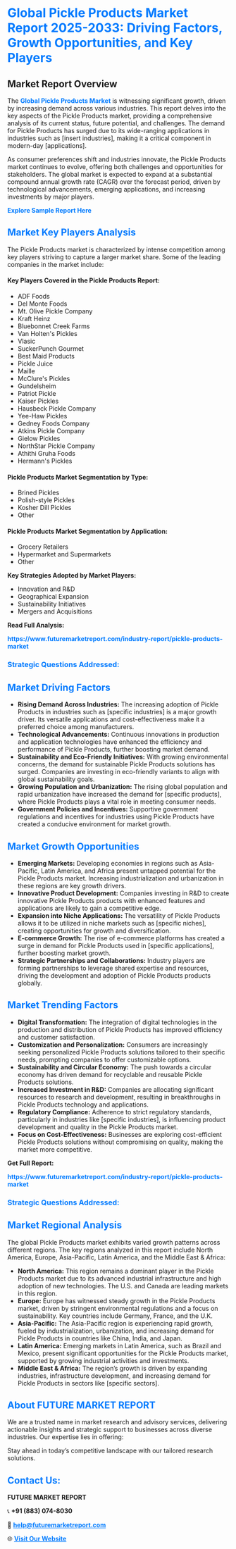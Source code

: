 <h1 style="color: #007BFF;">Global Pickle Products Market Report 2025-2033: Driving Factors, Growth Opportunities, and Key Players</h1>

<section id="overview">
<h2>Market Report Overview</h2>
<p>The <a href="https://www.futuremarketreport.com/industry-report/pickle-products-market" style="color: #007BFF; text-decoration: none;"><strong>Global Pickle Products Market</strong></a> is witnessing significant growth, driven by increasing demand across various industries. This report delves into the key aspects of the Pickle Products market, providing a comprehensive analysis of its current status, future potential, and challenges. The demand for Pickle Products has surged due to its wide-ranging applications in industries such as [insert industries], making it a critical component in modern-day [applications].</p>
<p>As consumer preferences shift and industries innovate, the Pickle Products market continues to evolve, offering both challenges and opportunities for stakeholders. The global market is expected to expand at a substantial compound annual growth rate (CAGR) over the forecast period, driven by technological advancements, emerging applications, and increasing investments by major players.</p>
</section>

<section id="overview">
<p><a href="https://www.futuremarketreport.com/request-sample/reportId=89345" style="color: #007BFF; text-decoration: none;"><strong>Explore Sample Report Here</strong></a></p>
</section>

<section id="key-players">
<h2 style="color: #007BFF;">Market Key Players Analysis</h2>
<p>The Pickle Products market is characterized by intense competition among key players striving to capture a larger market share. Some of the leading companies in the market include:</p>
<h4>Key Players Covered in the Pickle Products Report:</h4>
<ul><li>ADF Foods</li><li>Del Monte Foods</li><li>Mt. Olive Pickle Company</li><li>Kraft Heinz</li><li>Bluebonnet Creek Farms</li><li>Van Holten&#039;s Pickles</li><li>Vlasic</li><li>SuckerPunch Gourmet</li><li>Best Maid Products</li><li>Pickle Juice</li><li>Maille</li><li>McClure&#039;s Pickles</li><li>Gundelsheim</li><li>Patriot Pickle</li><li>Kaiser Pickles</li><li>Hausbeck Pickle Company</li><li>Yee-Haw Pickles</li><li>Gedney Foods Company</li><li>Atkins Pickle Company</li><li>Gielow Pickles</li><li>NorthStar Pickle Company</li><li>Athithi Gruha Foods</li><li>Hermann&#039;s Pickles</li></ul>
<h4>Pickle Products Market Segmentation by Type:</h4>
<ul><li>Brined Pickles</li><li>Polish-style Pickles</li><li>Kosher Dill Pickles</li><li>Other</li></ul>

<h4>Pickle Products Market Segmentation by Application:</h4>
<ul><li>Grocery Retailers</li><li>Hypermarket and Supermarkets</li><li>Other</li></ul>
<p><strong>Key Strategies Adopted by Market Players:</strong></p>
<ul>
<li>Innovation and R&D</li>
<li>Geographical Expansion</li>
<li>Sustainability Initiatives</li>
<li>Mergers and Acquisitions</li>
</ul>
</section>

<section>
<p><strong>Read Full Analysis: </strong></p><a href="https://www.futuremarketreport.com/industry-report/pickle-products-market" style="color: #007BFF; text-decoration: none;"><strong>https://www.futuremarketreport.com/industry-report/pickle-products-market</strong></a>
<h3 style="color: #007BFF;">Strategic Questions Addressed:</h3>
</section>

<section id="driving-factors">
<h2 style="color: #007BFF;">Market Driving Factors</h2>
<ul>
<li><strong>Rising Demand Across Industries:</strong> The increasing adoption of Pickle Products in industries such as [specific industries] is a major growth driver. Its versatile applications and cost-effectiveness make it a preferred choice among manufacturers.</li>
<li><strong>Technological Advancements:</strong> Continuous innovations in production and application technologies have enhanced the efficiency and performance of Pickle Products, further boosting market demand.</li>
<li><strong>Sustainability and Eco-Friendly Initiatives:</strong> With growing environmental concerns, the demand for sustainable Pickle Products solutions has surged. Companies are investing in eco-friendly variants to align with global sustainability goals.</li>
<li><strong>Growing Population and Urbanization:</strong> The rising global population and rapid urbanization have increased the demand for [specific products], where Pickle Products plays a vital role in meeting consumer needs.</li>
<li><strong>Government Policies and Incentives:</strong> Supportive government regulations and incentives for industries using Pickle Products have created a conducive environment for market growth.</li>
</ul>
</section>

<section id="growth-opportunities">
<h2 style="color: #007BFF;">Market Growth Opportunities</h2>
<ul>
<li><strong>Emerging Markets:</strong> Developing economies in regions such as Asia-Pacific, Latin America, and Africa present untapped potential for the Pickle Products market. Increasing industrialization and urbanization in these regions are key growth drivers.</li>
<li><strong>Innovative Product Development:</strong> Companies investing in R&D to create innovative Pickle Products products with enhanced features and applications are likely to gain a competitive edge.</li>
<li><strong>Expansion into Niche Applications:</strong> The versatility of Pickle Products allows it to be utilized in niche markets such as [specific niches], creating opportunities for growth and diversification.</li>
<li><strong>E-commerce Growth:</strong> The rise of e-commerce platforms has created a surge in demand for Pickle Products used in [specific applications], further boosting market growth.</li>
<li><strong>Strategic Partnerships and Collaborations:</strong> Industry players are forming partnerships to leverage shared expertise and resources, driving the development and adoption of Pickle Products products globally.</li>
</ul>
</section>

<section id="trending-factors">
<h2 style="color: #007BFF;">Market Trending Factors</h2>
<ul>
<li><strong>Digital Transformation:</strong> The integration of digital technologies in the production and distribution of Pickle Products has improved efficiency and customer satisfaction.</li>
<li><strong>Customization and Personalization:</strong> Consumers are increasingly seeking personalized Pickle Products solutions tailored to their specific needs, prompting companies to offer customizable options.</li>
<li><strong>Sustainability and Circular Economy:</strong> The push towards a circular economy has driven demand for recyclable and reusable Pickle Products solutions.</li>
<li><strong>Increased Investment in R&D:</strong> Companies are allocating significant resources to research and development, resulting in breakthroughs in Pickle Products technology and applications.</li>
<li><strong>Regulatory Compliance:</strong> Adherence to strict regulatory standards, particularly in industries like [specific industries], is influencing product development and quality in the Pickle Products market.</li>
<li><strong>Focus on Cost-Effectiveness:</strong> Businesses are exploring cost-efficient Pickle Products solutions without compromising on quality, making the market more competitive.</li>
</ul>
</section>

<section>
<p><strong>Get Full Report: </strong></p><a href="https://www.futuremarketreport.com/industry-report/pickle-products-market" style="color: #007BFF; text-decoration: none;"><strong>https://www.futuremarketreport.com/industry-report/pickle-products-market</strong></a>
<h3 style="color: #007BFF;">Strategic Questions Addressed:</h3>
</section>


<section id="regional-analysis">
<h2 style="color: #007BFF;">Market Regional Analysis</h2>
<p>The global Pickle Products market exhibits varied growth patterns across different regions. The key regions analyzed in this report include North America, Europe, Asia-Pacific, Latin America, and the Middle East & Africa:</p>
<ul>
<li><strong>North America:</strong> This region remains a dominant player in the Pickle Products market due to its advanced industrial infrastructure and high adoption of new technologies. The U.S. and Canada are leading markets in this region.</li>
<li><strong>Europe:</strong> Europe has witnessed steady growth in the Pickle Products market, driven by stringent environmental regulations and a focus on sustainability. Key countries include Germany, France, and the U.K.</li>
<li><strong>Asia-Pacific:</strong> The Asia-Pacific region is experiencing rapid growth, fueled by industrialization, urbanization, and increasing demand for Pickle Products in countries like China, India, and Japan.</li>
<li><strong>Latin America:</strong> Emerging markets in Latin America, such as Brazil and Mexico, present significant opportunities for the Pickle Products market, supported by growing industrial activities and investments.</li>
<li><strong>Middle East & Africa:</strong> The region’s growth is driven by expanding industries, infrastructure development, and increasing demand for Pickle Products in sectors like [specific sectors].</li>
</ul>
</section>

<footer>
<h2 style="color: #007BFF;">About FUTURE MARKET REPORT</h2>
<p>We are a trusted name in market research and advisory services, delivering actionable insights and strategic support to businesses across diverse industries. Our expertise lies in offering:</p>

<p>Stay ahead in today’s competitive landscape with our tailored research solutions.</p>

<h2 style="color: #007BFF;">Contact Us:</h2>
<p><strong>FUTURE MARKET REPORT</strong></p>
<p>📞 <strong>+91 (883) 074-8030</strong></p>
<p>📧 <strong><a href="mailto:help@futuremarketreport.com" style="color: #007BFF;">help@futuremarketreport.com</a></strong></p>
<p>🌐 <strong><a href="https://www.futuremarketreport.com/" style="color: #007BFF;">Visit Our Website</a></strong></p>
</footer>